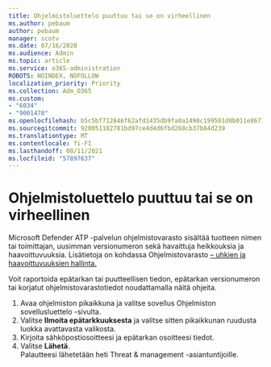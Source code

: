 ```yaml
---
title: Ohjelmistoluettelo puuttuu tai se on virheellinen
ms.author: pebaum
author: pebaum
manager: scotv
ms.date: 07/16/2020
ms.audience: Admin
ms.topic: article
ms.service: o365-administration
ROBOTS: NOINDEX, NOFOLLOW
localization_priority: Priority
ms.collection: Adm_O365
ms.custom:
- "6034"
- "9001470"
ms.openlocfilehash: b5c5bf712846f62afd1435db9fa0a1490c199501d0b011e867103516770fcbfd
ms.sourcegitcommit: 920051182781bd97ce4d4d6fbd268cb37b84d239
ms.translationtype: MT
ms.contentlocale: fi-FI
ms.lasthandoff: 08/11/2021
ms.locfileid: "57897637"
---
```

# <a name="software-inventory-is-missing-or-inaccurate"></a>Ohjelmistoluettelo puuttuu tai se on virheellinen

Microsoft Defender ATP -palvelun ohjelmistovarasto sisältää tuotteen nimen tai toimittajan, uusimman versionumeron sekä havaittuja heikkouksia ja haavoittuvuuksia. Lisätietoja on kohdassa Ohjelmistovarasto [– uhkien ja haavoittuvuuksien hallinta.](https://docs.microsoft.com/windows/security/threat-protection/microsoft-defender-atp/tvm-software-inventory)

Voit raportoida epätarkan tai puutteellisen tiedon, epätarkan versionumeron tai korjatut ohjelmistovarastotiedot noudattamalla näitä ohjeita.  

1. Avaa ohjelmiston pikaikkuna ja valitse sovellus Ohjelmiston sovellusluettelo -sivulta.
2. Valitse **Ilmoita epätarkkuuksesta** ja valitse sitten pikaikkunan ruudusta luokka avattavasta valikosta.
3. Kirjoita sähköpostiosoitteesi ja epätarkan osoitteesi tiedot.
4. Valitse **Lähetä**.</br>
    Palautteesi lähetetään heti Threat & management -asiantuntijoille.